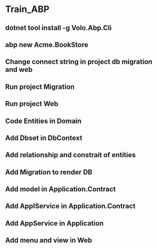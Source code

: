 # Train_ABP
## dotnet tool install -g Volo.Abp.Cli
## abp new Acme.BookStore
## Change connect string in project db migration and web
## Run project Migration
## Run project Web 
## Code Entities in Domain
## Add Dbset in DbContext
## Add relationship and constrait of entities
## Add Migration to render DB 
## Add model in Application.Contract
## Add AppIService in Application.Contract
## Add AppService in Application
## Add menu and view in Web
